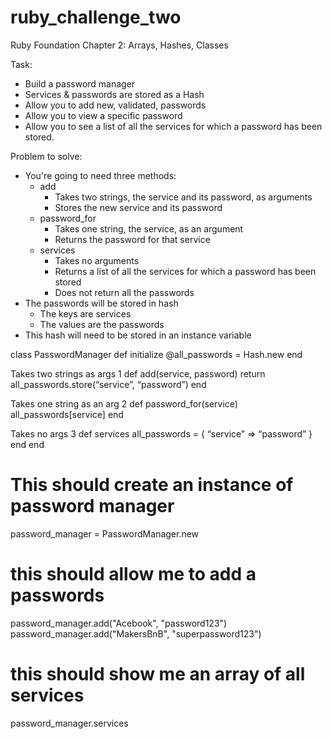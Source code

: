 # ruby_challenge_two
Ruby Foundation Chapter 2: Arrays, Hashes, Classes


Task:
* Build a password manager
* Services & passwords are stored as a Hash
* Allow you to add new, validated, passwords
* Allow you to view a specific password
* Allow you to see a list of all the services for which a password has been stored.

Problem to solve:
* You're going to need three methods:
    * add
        * Takes two strings, the service and its password, as arguments
        * Stores the new service and its password
    * password_for
        * Takes one string, the service, as an argument
        * Returns the password for that service
    * services
        * Takes no arguments
        * Returns a list of all the services for which a password has been stored
        * Does not return all the passwords
* The passwords will be stored in hash
    * The keys are services
    * The values are the passwords
* This hash will need to be stored in an instance variable




class PasswordManager
   def initialize
       @all_passwords  = Hash.new
  end

Takes two strings as args
 1 def add(service, password)
    return all_passwords.store(“service”, “password”)
  end

Takes one string as an arg
2 def password_for(service)
    all_passwords[service]
  end

Takes no args
3 def services
    all_passwords = { “service” => “password”
    }
  end
end



# This should create an instance of password manager
password_manager = PasswordManager.new

# this should allow me to add a passwords
password_manager.add("Acebook", "password123")
password_manager.add("MakersBnB", "superpassword123")

# this should show me an array of all services
password_manager.services

